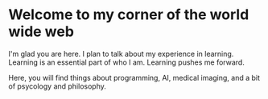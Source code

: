 # Welcome to my corner of the world wide web

I'm glad you are here. I plan to talk about my experience in learning. Learning is an essential part of who I am. Learning pushes me forward. 

Here, you will find things about programming, AI, medical imaging, and a bit of psycology and philosophy.
